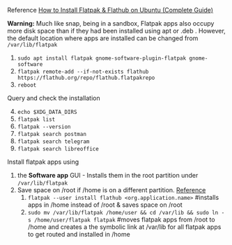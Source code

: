 Reference [How to Install Flatpak & Flathub on Ubuntu (Complete Guide)](https://www.omgubuntu.co.uk/how-to-install-flatpak-on-ubuntu)

**Warning:** Much like snap, being in a sandbox, Flatpak apps also occupy more disk space than if they had been installed using apt or .deb . However, the default location where apps are installed can be changed from `/var/lib/flatpak`

1.  `sudo apt install flatpak gnome-software-plugin-flatpak gnome-software`
2.  `flatpak remote-add --if-not-exists flathub https://flathub.org/repo/flathub.flatpakrepo`
3.  `reboot`

Query and check the installation

4.  `echo $XDG_DATA_DIRS`
5.  `flatpak list` 
6.  `flatpak --version`
7.  `flatpak search postman`
8.  `flatpak search telegram`
9.  `flatpak search libreoffice`

Install flatpak apps using 
1.  the **Software app** GUI - Installs them in the root partition under `/var/lib/flatpak`
2.  Save space on /root if /home is on a different partition. [Reference](https://www.reddit.com/r/flatpak/comments/a1l8wk/methods_to_save_space_on_your_root_partition/)
    1.  `flatpak --user install flathub <org.application.name>` #installs apps in /home instead of /root & saves space on /root 
    2.  `sudo mv /var/lib/flatpak /home/user && cd /var/lib && sudo ln -s /home/user/flatpak flatpak` #moves flatpak apps from /root to /home and creates a the symbolic link at /var/lib for all flatpak apps to get routed and installed in /home
